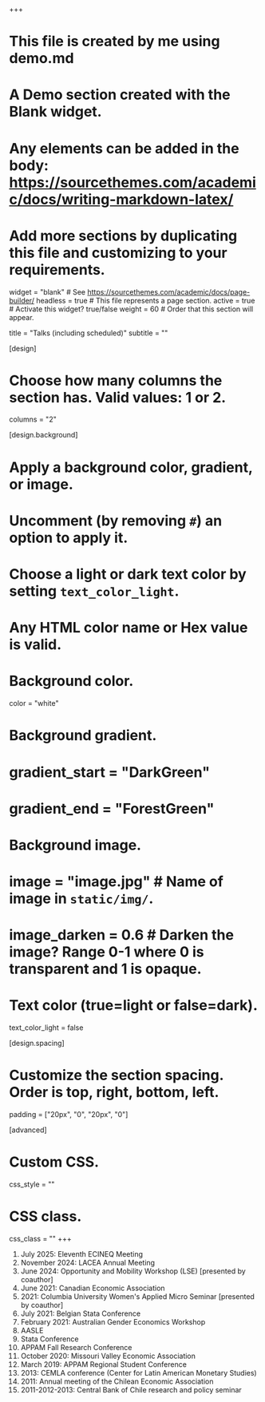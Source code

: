 +++
# This file is created by me using demo.md
# A Demo section created with the Blank widget.
# Any elements can be added in the body: https://sourcethemes.com/academic/docs/writing-markdown-latex/
# Add more sections by duplicating this file and customizing to your requirements.

widget = "blank"  # See https://sourcethemes.com/academic/docs/page-builder/
headless = true  # This file represents a page section.
active = true  # Activate this widget? true/false
weight = 60  # Order that this section will appear.

title = "Talks (including scheduled)"
subtitle = ""

[design]
  # Choose how many columns the section has. Valid values: 1 or 2.
  columns = "2"

[design.background]
  # Apply a background color, gradient, or image.
  #   Uncomment (by removing `#`) an option to apply it.
  #   Choose a light or dark text color by setting `text_color_light`.
  #   Any HTML color name or Hex value is valid.

  # Background color.
 color = "white"
  
  # Background gradient.
#  gradient_start = "DarkGreen"
#  gradient_end = "ForestGreen"
  
  # Background image.
  # image = "image.jpg"  # Name of image in `static/img/`.
  # image_darken = 0.6  # Darken the image? Range 0-1 where 0 is transparent and 1 is opaque.

  # Text color (true=light or false=dark).
  text_color_light = false

[design.spacing]
  # Customize the section spacing. Order is top, right, bottom, left.
  padding = ["20px", "0", "20px", "0"]

[advanced]
 # Custom CSS. 
 css_style = ""
 
 # CSS class.
 css_class = ""
+++

1. July 2025: Eleventh ECINEQ Meeting
2. November 2024: LACEA Annual Meeting
3. June 2024: Opportunity and Mobility Workshop (LSE) [presented by coauthor]
4. June 2021: Canadian Economic Association
5. 2021: Columbia University Women's Applied Micro Seminar [presented by coauthor]
6. July 2021: Belgian Stata Conference
7. February 2021: Australian Gender Economics Workshop
8. AASLE
9. Stata Conference
10. APPAM Fall Research Conference
11. October 2020: Missouri Valley Economic Association
12. March 2019: APPAM Regional Student Conference
13. 2013: CEMLA conference (Center for Latin American Monetary Studies)
14. 2011: Annual meeting of the Chilean Economic Association
15. 2011-2012-2013: Central Bank of Chile research and policy seminar

